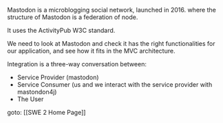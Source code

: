 Mastodon is a microblogging social network, launched in 2016. where the structure of Mastodon is a federation of node.

It uses the ActivityPub W3C standard.

We need to look at Mastodon and check it has the right functionalities for our application, and see how it fits in the MVC architecture.

Integration is a three-way conversation between:
- Service Provider (mastodon)
- Service Consumer (us and we interact with the service provider with mastondon4j)
- The User

goto: [[SWE 2 Home Page]]
